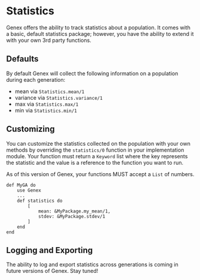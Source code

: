 # Statistics

Genex offers the ability to track statistics about a population. It comes with a basic, default statistics package; however, you have the ability to extend it with your own 3rd party functions.

## Defaults

By default Genex will collect the following information on a population during each generation:

- mean via `Statistics.mean/1`
- variance via `Statistics.variance/1`
- max via `Statistics.max/1`
- min via `Statistics.min/1`

## Customizing

You can customize the statistics collected on the population with your own methods by overriding the `statistics/0` function in your implementation module. Your function must return a `Keyword` list where the key represents the statistic and the value is a reference to the function you want to run.

As of this version of Genex, your functions MUST accept a `List` of numbers.

```
def MyGA do
    use Genex
    ...
    def statistics do
        [
            mean: &MyPackage.my_mean/1,
            stdev: &MyPackage.stdev/1
        ]
    end
end
```

## Logging and Exporting

The ability to log and export statistics across generations is coming in future versions of Genex. Stay tuned!